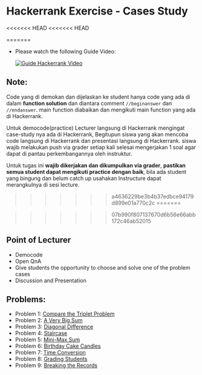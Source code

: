 # Hackerrank Exercise - Cases Study

<<<<<<< HEAD
<<<<<<< HEAD

=======
<!-- beginanswer -->

- Please watch the following Guide Video:

  [![Guide Hackerrank Video](https://s3.amazonaws.com/sr-marketplace-prod/wp-content/uploads/2015/08/hackerrank.jpg)](https://www.youtube.com/watch?v=ng1wp92-ED0)
<!-- endanswer nop -->

<!-- beginanswer -->
## Note:
Code yang di demokan dan dijelaskan ke student hanya code yang ada di dalam **function solution** dan diantara comment `//beginanswer` dan `//endanswer`. main function diabaikan dan mengikuti main function yang ada di Hackerrank. 

Untuk democode(practice) Lecturer langsung di Hackerrank mengingat case-study nya ada di Hackerrank, Begitupun siswa yang akan mencoba code langsung di Hackerrank dan presentasi langsung di Hackerrank. siswa wajib melakukan push via grader setiap kali selesai mengerjakan 1 soal agar dapat di pantau perkembangannya oleh instruktur.

Untuk tugas ini **wajib dikerjakan dan dikumpulkan via grader**, **pastikan semua student dapat mengikuti practice dengan baik**, bila ada student yang bingung dan belum catch up usahakan Instructure dapat merangkulnya di sesi lecture.


<!-- endanswer nop -->
>>>>>>> a4636229be3b4b37edbce94179d899e01a770c2c
=======

>>>>>>> 07b990f807137670d6b56e66abb172c46ab52015


## Point of Lecturer
- Democode 
- Open QnA
- Give students the opportunity to choose and solve one of the problem cases
- Discussion and Presentation


## Problems:
- Problem 1: [Compare the Triplet Problem](compare-the-triplets/main.js)
- Problem 2: [A Very Big Sum](very-big-sum/main.js)
- Problem 3: [Diagonal Difference](diagonal-difference/main.js)
- Problem 4: [Staircase](staircase/main.js)
- Problem 5: [Mini-Max Sum](mini-max-sum/main.js)
- Problem 6: [Birthday Cake Candles](birthday-cake-candles/main.js)
- Problem 7: [Time Conversion](time-conversion/main.js)
- Problem 8: [Grading Students](gradings-students/main.js)
- Problem 9: [Breaking the Records](breaking-the-records/main.js)
